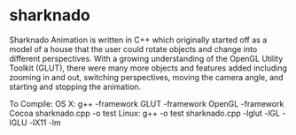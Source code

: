 # sharknado
Sharknado Animation is written in C++ which originally started off as a 
model of a house that the user could rotate objects and change into different 
perspectives. With a growing understanding of the OpenGL Utility Toolkit (GLUT), 
there were many more objects and features added including zooming in and out, 
switching perspectives, moving the camera angle, and starting and stopping the animation.

To Compile:
   OS X: g++ -framework GLUT -framework OpenGL -framework Cocoa sharknado.cpp -o test
   Linux: g++ -o test sharknado.cpp -lglut -lGL -lGLU -lX11 -lm 
